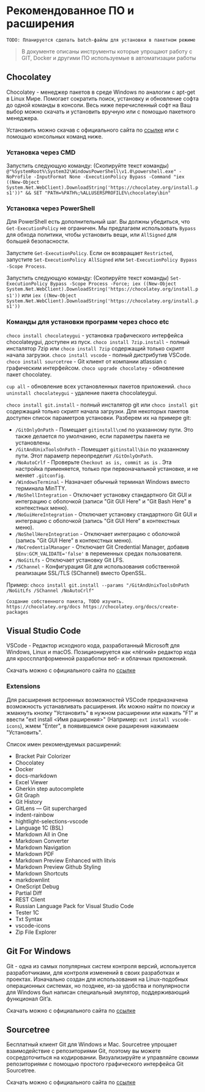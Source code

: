 # Рекомендованное ПО и расширения

`TODO: Планируется сделать batch-файлы для установки в пакетном режиме`
> В документе описаны инструменты которые упрощают работу с GIT, Docker и другими ПО используемые в автоматизации работы

## Chocolatey

Chocolatey - менеджер пакетов в среде Windows по аналогии с apt-get в Linux Мире. Помогает сократить поиск, установку и обновление софта до одной команды в консоли. Весь ниже перечисленный софт на Ваш выбор можно скачать и установить вручную или с помощью пакетного менеджера.

Установить можно скачав с официального сайта по [ссылке](https://chocolatey.org/) или с помощью консольных команд ниже.

### Установка через CMD

Запустить следующую команду: (Скопируйте текст команды)
`@"%SystemRoot%\System32\WindowsPowerShell\v1.0\powershell.exe" -NoProfile -InputFormat None -ExecutionPolicy Bypass -Command "iex ((New-Object System.Net.WebClient).DownloadString('https://chocolatey.org/install.ps1'))" && SET "PATH=%PATH%;%ALLUSERSPROFILE%\chocolatey\bin"`

### Установка через PowerShell

Для PowerShell есть дополнительный шаг. Вы должны убедиться, что `Get-ExecutionPolicy` не ограничен. Мы предлагаем использовать `Bypass` для обхода политики, чтобы установить вещи, или `AllSigned` для большей безопасности.

Запустите `Get-ExecutionPolicy`. Если он возвращает `Restricted`, запустите `Set-ExecutionPolicy AllSigned` или `Set-ExecutionPolicy Bypass -Scope Process`.

Запустить следующую команду: (Скопируйте текст команды)
`Set-ExecutionPolicy Bypass -Scope Process -Force; iex ((New-Object System.Net.WebClient).DownloadString('https://chocolatey.org/install.ps1'))`
или
`iex ((New-Object System.Net.WebClient).DownloadString('https://chocolatey.org/install.ps1'))`

### Команды для установки программ через choco etc

`choco install chocolateygui`   - установка графического интерфейса chocolateygui, доступен из пуск.
`choco install 7zip.install`    - полный инсталятор 7zip или `choco install 7zip` содержащий только скрипт начала загрузки.
`choco install vscode`          - полный дистрибутив VSCode.
`choco install sourcetree`      - Git клиент от компании atlassian с графическим интерфейсом.
`choco upgrade chocolatey`      - обновление пакет chocolatey.

`cup all`                       - обновление всех установленных пакетов приложений.
`choco uninstall chocolateygui` - удаление пакета chocolateygui.

`choco install git.install`     - полный инсталятор git или `choco install git` содержащий только скрипт начала загрузки. Для некоторых пакетов доступен список параметров установки. Разберем их на примере git:

* `/GitOnlyOnPath`            - Помещает `gitinstall\cmd` по указанному пути. Это также делается по умолчанию, если параметры пакета не установлены.
* `/GitAndUnixToolsOnPath`    - Помещает `gitinstall\bin` по указанному пути. Этот параметр переопределит `/GitOnlyOnPath`.
* `/NoAutoCrlf`               - Проверьте `Checkout as is, commit as is` . Эта настройка применяется, только при первоначальной установке, и не меняет `.gitconfig`.
* `/WindowsTerminal`          - Назначает обычный терминал Windows вместо терминала MinTTY.
* `/NoShellIntegration`       - Отключает установку стандартного Git GUI и интеграцию с оболочкой (записи "Git GUI Here" и "Git Bash Here" в контекстных меню).
* `/NoGuiHereIntegration`     - Отключает установку стандартного Git GUI и интеграцию с оболочкой (запись "Git GUI Here" в контекстных меню).
* `/NoShellHereIntegration`   - Отключает интеграцию с оболочкой (запись "Git GUI Here" в контекстных меню).
* `/NoCredentialManager`      - Отключает Git Credential Manager, добавив `$Env:GCM_VALIDATE='false'` в переменных средах пользователя.
* `/NoGitLfs`                 - Отключает установку Git LFS.
* `/SChannel`                 - Конфигурация Git для использования собственной реализации SSL/TLS (SChannel) вместо OpenSSL.

Пример: `choco install git.install --params "/GitAndUnixToolsOnPath /NoGitLfs /SChannel /NoAutoCrlf"`

`Создание собственного пакета, TODO изучить. https://chocolatey.org/docs https://chocolatey.org/docs/create-packages`

## Visual Studio Code

VSCode - Редактор исходного кода, разработанный Microsoft для Windows, Linux и macOS. Позиционируется как «лёгкий» редактор кода для кроссплатформенной разработки веб- и облачных приложений.

Скачать можно с официального сайта по [ссылке](https://code.visualstudio.com/)

### Extensions

Для расширения встроенных возможностей VSCode предназначена возможность устанавливать расширения. Их можно найти по поиску и жмакнуть кнопку "Установить" в нужном расширении или нажать "F1" и ввести "ext install <Имя раширения>" (Например: `ext install vscode-icons`), жмем "Enter", в появившемся окне раширения нажимаем "Установить".

Список имен рекомендуемых расширений:

* Bracket Pair Colorizer
* Chocolatey
* Docker
* docs-markdown
* Excel Viewer
* Gherkin step autocomplete
* Git Graph
* Git History
* GitLens — Git supercharged
* indent-rainbow
* hightlight-selections-vscode
* Language 1C (BSL)
* Markdown All in One
* Markdown Converter
* Markdown Navigation
* Markdown PDF
* Markdown Preview Enhanced with litvis
* Markdown Preview Github Styling
* Markdown Shortcuts
* markdownlint
* OneScript Debug
* Partial Diff
* REST Client
* Russian Language Pack for Visual Studio Code
* Tester 1C
* Txt Syntax
* vscode-icons
* Zip File Explorer

## Git For Windows

Git - одна из самых популярных систем контроля версий, используется разработчиками, для контроля изменений в своих разработках и проектах. Изначально создан для использования на Linux-подобных операционных системах, но позднее, из-за удобства и популярности для Windows был написан специальный эмулятор, поддерживающий функционал Git’a.

Скачать можно с официального сайта по [ссылке](https://git-scm.com/downloads)

## Sourcetree

Бесплатный клиент Git для Windows и Mac. Sourcetree упрощает взаимодействие с репозиториями Git, поэтому вы можете сосредоточиться на кодировании. Визуализируйте и управляйте своими репозиториями с помощью простого графического интерфейса Git Sourcetree.

Скачать можно с официального сайта по [ссылке](https://www.sourcetreeapp.com/)
